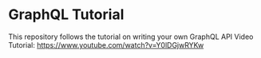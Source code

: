 # GraphQL Tutorial

This repository follows the tutorial on writing your own GraphQL API
Video Tutorial: https://www.youtube.com/watch?v=Y0lDGjwRYKw

